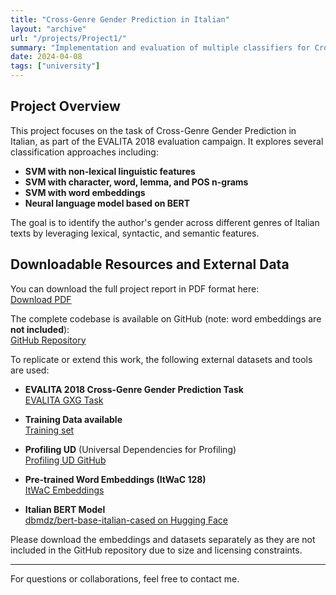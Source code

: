 ```yaml
---
title: "Cross-Genre Gender Prediction in Italian"
layout: "archive"
url: "/projects/Project1/"
summary: "Implementation and evaluation of multiple classifiers for Cross-Genre Gender Prediction in Italian (EVALITA task 2018)."
date: 2024-04-08
tags: ["university"]
---
```

## Project Overview

This project focuses on the task of Cross-Genre Gender Prediction in Italian, as part of the EVALITA 2018 evaluation campaign. It explores several classification approaches including:

- **SVM with non-lexical linguistic features**
- **SVM with character, word, lemma, and POS n-grams**  
- **SVM with word embeddings**  
- **Neural language model based on BERT**

The goal is to identify the author's gender across different genres of Italian texts by leveraging lexical, syntactic, and semantic features.

## Downloadable Resources and External Data

You can download the full project report in PDF format here:  
[Download PDF](/file/report1.pdf)


The complete codebase is available on GitHub (note: word embeddings are **not included**):  
[GitHub Repository](https://github.com/EMILYgw/cross-genre-gender-prediction )

To replicate or extend this work, the following external datasets and tools are used:

- **EVALITA 2018 Cross-Genre Gender Prediction Task**  
  [EVALITA GXG Task](https://sites.google.com/view/gxg2018)

- **Training Data available**  
  [Training set](https://www.google.com/url?q=https%3A%2F%2Fgithub.com%2Fmalvinanissim%2Fgxg%2Ftree%2Fmaster%2FData%2FTraining&sa=D&sntz=1&usg=AOvVaw1xPq17-yBSfRslm6fZtsWA)

- **Profiling UD** (Universal Dependencies for Profiling)  
  [Profiling UD GitHub](http://www.italianlp.it/demo/profiling-ud/)

- **Pre-trained Word Embeddings (ItWaC 128)**  
  [ItWaC Embeddings](www.italianlp.it/t2k-resources/it/w2v/itwac-clitics/itwac128.sqlite)

- **Italian BERT Model**  
  [dbmdz/bert-base-italian-cased on Hugging Face](https://huggingface.co/dbmdz/bert-base-italian-cased)



Please download the embeddings and datasets separately as they are not included in the GitHub repository due to size and licensing constraints.

---

For questions or collaborations, feel free to contact me.
